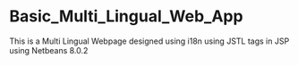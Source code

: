 # Basic_Multi_Lingual_Web_App
This is a Multi Lingual Webpage designed using i18n using JSTL tags in JSP using Netbeans 8.0.2

